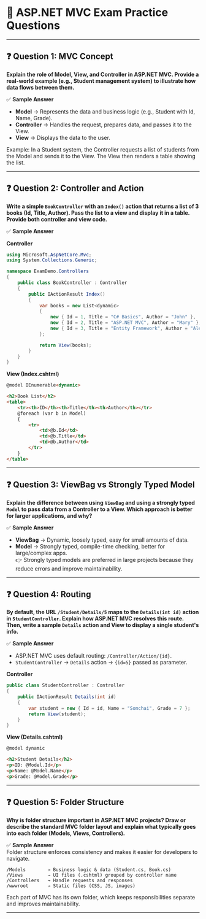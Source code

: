 # 📝 ASP.NET MVC Exam Practice Questions

---

## ❓ Question 1: MVC Concept
**Explain the role of Model, View, and Controller in ASP.NET MVC. Provide a real-world example (e.g., Student management system) to illustrate how data flows between them.**

✅ **Sample Answer**  
- **Model** → Represents the data and business logic (e.g., Student with Id, Name, Grade).  
- **Controller** → Handles the request, prepares data, and passes it to the View.  
- **View** → Displays the data to the user.  

Example: In a Student system, the Controller requests a list of students from the Model and sends it to the View. The View then renders a table showing the list.

---

## ❓ Question 2: Controller and Action
**Write a simple `BookController` with an `Index()` action that returns a list of 3 books (Id, Title, Author). Pass the list to a view and display it in a table. Provide both controller and view code.**

✅ **Sample Answer**  

**Controller**
```csharp
using Microsoft.AspNetCore.Mvc;
using System.Collections.Generic;

namespace ExamDemo.Controllers
{
    public class BookController : Controller
    {
        public IActionResult Index()
        {
            var books = new List<dynamic>
            {
                new { Id = 1, Title = "C# Basics", Author = "John" },
                new { Id = 2, Title = "ASP.NET MVC", Author = "Mary" },
                new { Id = 3, Title = "Entity Framework", Author = "Alex" }
            };

            return View(books);
        }
    }
}
```

**View (Index.cshtml)**
```html
@model IEnumerable<dynamic>

<h2>Book List</h2>
<table>
    <tr><th>ID</th><th>Title</th><th>Author</th></tr>
    @foreach (var b in Model)
    {
        <tr>
            <td>@b.Id</td>
            <td>@b.Title</td>
            <td>@b.Author</td>
        </tr>
    }
</table>
```

---

## ❓ Question 3: ViewBag vs Strongly Typed Model
**Explain the difference between using `ViewBag` and using a strongly typed `Model` to pass data from a Controller to a View. Which approach is better for larger applications, and why?**

✅ **Sample Answer**  
- **ViewBag** → Dynamic, loosely typed, easy for small amounts of data.  
- **Model** → Strongly typed, compile-time checking, better for large/complex apps.  
👉 Strongly typed models are preferred in large projects because they reduce errors and improve maintainability.

---

## ❓ Question 4: Routing
**By default, the URL `/Student/Details/5` maps to the `Details(int id)` action in `StudentController`. Explain how ASP.NET MVC resolves this route. Then, write a sample `Details` action and View to display a single student's info.**

✅ **Sample Answer**  
- ASP.NET MVC uses default routing: `/Controller/Action/{id}`.  
- `StudentController` → `Details` action → `{id=5}` passed as parameter.  

**Controller**
```csharp
public class StudentController : Controller
{
    public IActionResult Details(int id)
    {
        var student = new { Id = id, Name = "Somchai", Grade = 7 };
        return View(student);
    }
}
```

**View (Details.cshtml)**
```html
@model dynamic

<h2>Student Details</h2>
<p>ID: @Model.Id</p>
<p>Name: @Model.Name</p>
<p>Grade: @Model.Grade</p>
```

---

## ❓ Question 5: Folder Structure
**Why is folder structure important in ASP.NET MVC projects? Draw or describe the standard MVC folder layout and explain what typically goes into each folder (Models, Views, Controllers).**

✅ **Sample Answer**  
Folder structure enforces consistency and makes it easier for developers to navigate.  

```
/Models        → Business logic & data (Student.cs, Book.cs)
/Views         → UI files (.cshtml) grouped by controller name
/Controllers   → Handle requests and responses
/wwwroot       → Static files (CSS, JS, images)
```

Each part of MVC has its own folder, which keeps responsibilities separate and improves maintainability.

---
